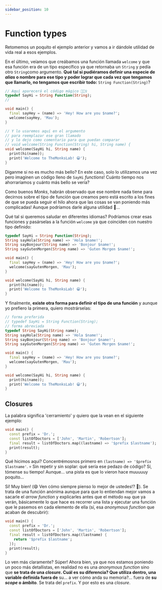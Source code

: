 ```yaml
---
sidebar_position: 10
---
```


# Function types

Retomemos un poquito el ejemplo anterior y vamos a ir dándole utilidad de vida real a esos ejemplos.

En el último, veíamos que creábamos una función llamada `welcome` y que esa función era de un tipo específico ya que retornaba un `String` y pedía otro `String`como argumento. __Qué tal si pudiéramos definir una especie de _alias_ o nombre para ese tipo y poder lograr que cada vez que tengamos que llamarlo, no tengamos que escribir todo:__ `String Function(String)`?

```dart
// Aquí aparecerá el código mágico 🧙🏼‍♀️
typedef SayHi = String Function(String);
//

void main() {
  final sayHey = (name) => 'Hey! How are you $name?';
  welcome(sayHey, 'Mau');
}

// Y lo usaremos aquí en el argumento
// para reemplazar ese gran llamado
// y lo dejo como comentario para que puedan comparar
// void welcome(String Function(String) hi, String name) {
void welcome(SayHi hi, String name) { 
  print(hi(name));
  print('Welcome to TheMonksLab! 😁');
}
```

Díganme si no es mucho más bello? En este caso, solo lo utilizamos una vez pero imaginen un código lleno de `SayHi` _functions_! Cuánto tiempo nos ahorraríamos y cuánto más bello se vería?

Como buenos _Monks_, habrán observado que ese nombre nada tiene para decirnos sobre el tipo de función que creamos pero está escrito a los fines de que se pueda seguir el hilo ahora que las cosas se van poniendo más complicadas! Aunque podríamos darle alguna utilidad 🧐...

Qué tal si queremos saludar en diferentes idiomas? Podríamos crear esas funciones y pasárselas a la función `welcome` ya que coinciden con nuestro tipo definido:

```dart
typedef SayHi = String Function(String);
String sayHola(String name) => 'Hola $name!';
String sayBonjour(String name) => 'Bonjour $name!';
String sayGutenMorgen(String name) => 'Guten Morgen $name!';

void main() {
  final sayHey = (name) => 'Hey! How are you $name?';
  welcome(sayGutenMorgen, 'Mau');
}

void welcome(SayHi hi, String name) { 
  print(hi(name));
  print('Welcome to TheMonksLab! 😁');
}
```

Y finalmente, __existe otra forma para definir el tipo de una función__ y aunque yo prefiero la primera, quiero mostrárselas:

```dart
// forma preferida
// typedef SayHi = String Function(String);
// forma abreviada
typedef String SayHi(String name);
String sayHola(String name) => 'Hola $name!';
String sayBonjour(String name) => 'Bonjour $name!';
String sayGutenMorgen(String name) => 'Guten Morgen $name!';

void main() {
  final sayHey = (name) => 'Hey! How are you $name?';
  welcome(sayGutenMorgen, 'Mau');
}

void welcome(SayHi hi, String name) { 
  print(hi(name));
  print('Welcome to TheMonksLab! 😁');
}
```

## Closures

La palabra significa 'cerramiento' y quiero que la vean en el siguiente ejemplo:

```dart
void main() {
  const prefix = 'Dr.';
  const listOfDoctors = ['John', 'Martin', 'Robertson'];
  final result = listOfDoctors.map((lastname) => '$prefix $lastname');
  print(result);
}
```

Qué hicimos aquí? Concentrémosnos primero en `(lastname) => '$prefix $lastname'`. 💀 Sin repetir y sin soplar: qué sería ese pedazo de código? Sí, tómense su tiempo! Aunque... una pista es que lo vieron hace muuuuuy poquito...

Sí! Muy bien! (😄 Ven cómo siempre pienso lo mejor de ustedes!? 🤣). Se trata de una función anónima aunque para que lo entiendan mejor vamos a sacarle el _arrow function_ y explicarles antes que el método `map` que ya verán, básicamente lo que hace es recorrer una lista y ejecutar una función que le pasemos en cada elemento de ella (sí, esa _anonymous function_ que acaban de descubrir):

```dart
void main() {
  const prefix = 'Dr.';
  const listOfDoctors = ['John', 'Martin', 'Robertson'];
  final result = listOfDoctors.map((lastname) {
    return '$prefix $lastname';
  });
  print(result);
}
```

Lo ven más claramente? Súper! Ahora bien, ya que nos estamos poniendo un poco más detallistas, en realidad no es una _anonymous function_ sino que __se trata de una _closure_. Cuál es su diferencia? Que utiliza dentro, una variable definida fuera de__ su... a ver cómo anda su memoria?... fuera de __su _scope_ o ámbito__. Se trata del `prefix`. Y por esto es una _closure_.
